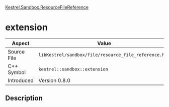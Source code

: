 [Kestrel.Sandbox.ResourceFileReference](index)
# extension
| Aspect | Value |
| --- | --- |
| Source File | `libKestrel/sandbox/file/resource_file_reference.hpp` |
| C++ Symbol | `kestrel::sandbox::extension` |
| Introduced | Version 0.8.0 |
## Description

